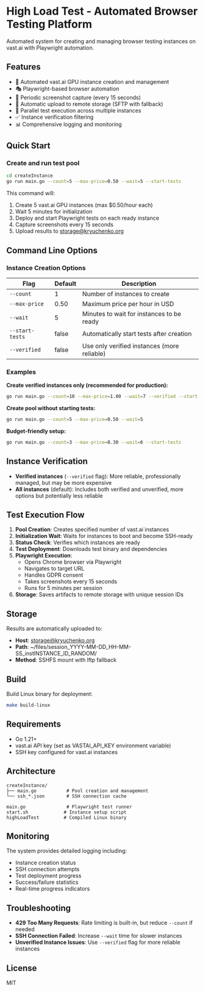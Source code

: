 # High Load Test - Automated Browser Testing Platform

Automated system for creating and managing browser testing instances on vast.ai with Playwright automation.

## Features

- 🚀 Automated vast.ai GPU instance creation and management
- 🎭 Playwright-based browser automation
- 📸 Periodic screenshot capture (every 15 seconds)
- 💾 Automatic upload to remote storage (SFTP with fallback)
- 🔄 Parallel test execution across multiple instances
- ✅ Instance verification filtering
- 📊 Comprehensive logging and monitoring

## Quick Start

### Create and run test pool

```bash
cd createInstance
go run main.go --count=5 --max-price=0.50 --wait=5 --start-tests
```

This command will:
1. Create 5 vast.ai GPU instances (max $0.50/hour each)
2. Wait 5 minutes for initialization
3. Deploy and start Playwright tests on each ready instance
4. Capture screenshots every 15 seconds
5. Upload results to storage@kryuchenko.org

## Command Line Options

### Instance Creation Options

| Flag | Default | Description |
|------|---------|-------------|
| `--count` | 1 | Number of instances to create |
| `--max-price` | 0.50 | Maximum price per hour in USD |
| `--wait` | 5 | Minutes to wait for instances to be ready |
| `--start-tests` | false | Automatically start tests after creation |
| `--verified` | false | Use only verified instances (more reliable) |

### Examples

**Create verified instances only (recommended for production):**
```bash
go run main.go --count=10 --max-price=1.00 --wait=7 --verified --start-tests
```

**Create pool without starting tests:**
```bash
go run main.go --count=5 --max-price=0.50 --wait=5
```

**Budget-friendly setup:**
```bash
go run main.go --count=3 --max-price=0.30 --wait=6 --start-tests
```

## Instance Verification

- **Verified instances** (`--verified` flag): More reliable, professionally managed, but may be more expensive
- **All instances** (default): Includes both verified and unverified, more options but potentially less reliable

## Test Execution Flow

1. **Pool Creation**: Creates specified number of vast.ai instances
2. **Initialization Wait**: Waits for instances to boot and become SSH-ready
3. **Status Check**: Verifies which instances are ready
4. **Test Deployment**: Downloads test binary and dependencies
5. **Playwright Execution**: 
   - Opens Chrome browser via Playwright
   - Navigates to target URL
   - Handles GDPR consent
   - Takes screenshots every 15 seconds
   - Runs for 5 minutes per session
6. **Storage**: Saves artifacts to remote storage with unique session IDs

## Storage

Results are automatically uploaded to:
- **Host**: storage@kryuchenko.org
- **Path**: ~/files/session_YYYY-MM-DD_HH-MM-SS_instINSTANCE_ID_RANDOM/
- **Method**: SSHFS mount with lftp fallback

## Build

Build Linux binary for deployment:
```bash
make build-linux
```

## Requirements

- Go 1.21+
- vast.ai API key (set as VASTAI_API_KEY environment variable)
- SSH key configured for vast.ai instances

## Architecture

```
createInstance/
├── main.go           # Pool creation and management
└── ssh_*.json        # SSH connection cache

main.go               # Playwright test runner
start.sh             # Instance setup script
highLoadTest         # Compiled Linux binary
```

## Monitoring

The system provides detailed logging including:
- Instance creation status
- SSH connection attempts
- Test deployment progress
- Success/failure statistics
- Real-time progress indicators

## Troubleshooting

- **429 Too Many Requests**: Rate limiting is built-in, but reduce `--count` if needed
- **SSH Connection Failed**: Increase `--wait` time for slower instances
- **Unverified Instance Issues**: Use `--verified` flag for more reliable instances

## License

MIT